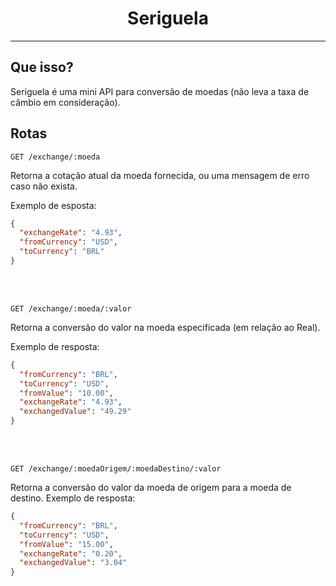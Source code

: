 <h1 align=center>Seriguela</h1>

---

## Que isso?

Seriguela é uma mini API para conversão de moedas (não leva a taxa de câmbio em consideração).

## Rotas

`GET /exchange/:moeda`

Retorna a cotação atual da moeda fornecida, ou uma mensagem de erro caso não exista.

Exemplo de esposta:
```json
{
  "exchangeRate": "4.93",
  "fromCurrency": "USD",
  "toCurrency": "BRL"
}
```

<br>
<br>

`GET /exchange/:moeda/:valor`

Retorna a conversão do valor na moeda especificada (em relação ao Real).

Exemplo de resposta:
```json
{
  "fromCurrency": "BRL",
  "toCurrency": "USD",
  "fromValue": "10.00",
  "exchangeRate": "4.93",
  "exchangedValue": "49.29"
}
```

<br>
<br>

`GET /exchange/:moedaOrigem/:moedaDestino/:valor`

Retorna a conversão do valor da moeda de origem para a moeda de destino.
Exemplo de resposta:
```json
{
  "fromCurrency": "BRL",
  "toCurrency": "USD",
  "fromValue": "15.00",
  "exchangeRate": "0.20",
  "exchangedValue": "3.04"
}
```
